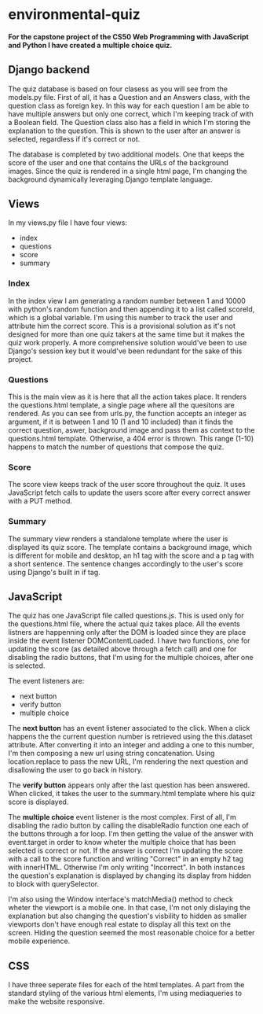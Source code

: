 # environmental-quiz

#### For the capstone project of the **CS50 Web Programming with JavaScript and Python** I have created a multiple choice quiz. 

## Django backend

The quiz database is based on four clasess as you will see from the models.py file. First of all, it has a Question and an Answers class, with the question class as foreign key. In this way for each question I am be able to have multiple answers but only one correct, which I'm keeping track of with a Boolean field. The Question class also has a field in which I'm storing the explanation to the question. This is shown to the user after an answer is selected, regardless if it's correct or not. 

The database is completed by two additional models. One that keeps the score of the user and one that contains the URLs of the background images. Since the quiz is rendered in a single html page, I'm changing the background dynamically leveraging Django template language. 

## Views

In my views.py file I have four views:
* index
* questions
* score
* summary

### Index
In the index view I am generating a random number between 1 and 10000 with python's random function and then appending it to a list called scoreId, which is a global variable. I'm using this number to track the user and attribute him the correct score. This is a provisional solution as it's not designed for more than one quiz takers at the same time but it makes the quiz work properly. A more comprehensive solution would've been to use Django's session key but it would've been redundant for the sake of this project. 

### Questions
This is the main view as it is here that all the action takes place. It renders the questions.html template, a single page where all the quesitons are rendered. As you can see from urls.py, the function accepts an integer as argument, if it is between 1 and 10 (1 and 10 included) than it finds the correct question, aswer, background image and pass them as context to the questions.html template. Otherwise, a 404 error is thrown. This range (1-10) happens to match the number of questions that compose the quiz.

### Score
The score view keeps track of the user score throughout the quiz. It uses JavaScript fetch calls to update the users score after every correct answer with a PUT method.

### Summary
The summary view renders a standalone template where the user is displayed its quiz score. The template contains a background image, which is different for mobile and desktop, an h1 tag with the score and a p tag with a short sentence. The sentence changes accordingly to the user's score using Django's built in if tag.

## JavaScript
The quiz has one JavaScript file called questions.js. This is used only for the questions.html file, where the actual quiz takes place. All the events listners are happenning only after the DOM is loaded since they are place inside the event listener DOMContentLoaded. I have two functions, one for updating the score (as detailed above through a fetch call) and one for disabling the radio buttons, that I'm using for the multiple choices, after one is selected. 

The event listeners are:
* next button
* verify button
* multiple choice

The **next button** has an event listener associated to the click. When a click happens the the current question number is retrieved using the this.dataset attribute. After converting it into an integer and adding a one to this number, I'm then composing a new url using string concatenation. Using location.replace to pass the new URL, I'm rendering the next question and disallowing the user to go back in history.

The **verify button** appears only after the last question has been answered. When clicked, it takes the user to the summary.html template where his quiz score is displayed.

The **multiple choice** event listener is the most complex. First of all, I'm disabling the radio button by calling the disableRadio function one each of the buttons through a for loop. I'm then getting the value of the answer with event.target in order to know wheter the multiple choice that has been selected is correct or not. If the answer is correct I'm updating the score with a call to the score function and writing "Correct" in an empty h2 tag with innerHTML. Otherwise I'm only writing "Incorrect". In both instances the question's explanation is displayed by changing its display from hidden to block with querySelector. 

I'm also using the Window interface's matchMedia() method to check wheter the viewport is a mobile one. In that case, I'm not only dislaying the explanation but also changing the question's visbility to hidden as smaller viewports don't have enough real estate to display all this text on the screen. Hiding the question seemed the most reasonable choice for a better mobile experience.

## CSS
I have three seperate files for each of the html templates. A part from the standard styling of the various html elements, I'm using mediaqueries to make the website responsive.